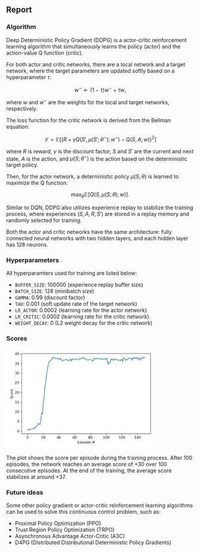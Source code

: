 ## Report

### Algorithm

Deep Deterministic Policy Gradient (DDPG) is a actor-critic reinforcement learning algorithm that simultaneously learns the policy (actor) and the action-value Q function (critic).

For both actor and critic networks, there are a local network and a target network, where the target parameters are updated softly based on a hyperparameter $\tau$:

$$w^-\leftarrow (1-\tau)w^- + \tau w,$$

where $w$ and $w^-$ are the weights for the local and target networks, respectively.

The loss function for the critic network is derived from the Bellman equation:

$$\mathcal{L} = \mathbb{E}\left[\left(R+\gamma Q(S',\mu(S';\theta^-);w^-) - Q(S,A;w)\right)^2\right] $$

where $R$ is reward, $\gamma$ is the discount factor, $S$ and $S'$ are the current and next state, $A$ is the action, and $\mu(S;\theta^-)$ is the action based on the deterministic target policy.

Then, for the actor network, a deterministic policy $\mu(S;\theta)$ is learned to maximize the Q function:

$$\max_{\theta}\mathbb{E}[Q(S,\mu(S;\theta);w)].$$

Similar to DQN, DDPG also utilizes experience replay to stabilize the training process, where experiences $(S,A,R,S')$ are stored in a replay memory and randomly selected for training.

Both the actor and critic networks have the same architecture: fully connected neural networks with two hidden layers, and each hidden layer has 128 neurons.

### Hyperparameters

All hyperparamters used for training are listed below:

- `BUFFER_SIZE`: 100000 (experience replay buffer size)
- `BATCH_SIZE`: 128 (minibatch size)
- `GAMMA`: 0.99 (discount factor)
- `TAU`: 0.001 (soft update rate of the target network)
- `LR_ACTOR`: 0.0002 (learning rate for the actor network)
- `LR_CRITIC`: 0.0002 (learning rate for the critic network)
- `WEIGHT_DECAY`: 0 (L2 weight decay for the critic network)

### Scores


<img src="https://raw.githubusercontent.com/stevenliuyi/continuous-control/main/scores.png" width="400" />

The plot shows the score per episode during the training process. After 100 episodes, the network reaches an average score of +30 over 100 consecutive episodes. At the end of the training, the average score stabilizes at around +37.

### Future ideas
Some other policy gradient or actor-critic reinforcement learning algorithms can be used to solve this continuous control problem, such as:

- Proximal Policy Optimization (PPO)
- Trust Region Policy Optimization (TRPO)
- Asynchronous Advantage Actor-Critic (A3C)
- D4PG (Distributed Distributional Deterministic Policy Gradients)